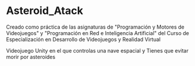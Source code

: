 # Asteroid_Atack

Creado como práctica de las asignaturas de "Programación y Motores de Videojuegos" y "Programación en Red e Inteligencia Artificial" del Curso de Especialización en Desarrollo de Videojuegos y Realidad Virtual

Videojuego Unity en el que controlas una nave espacial y Tienes que evitar morir por asteroides
